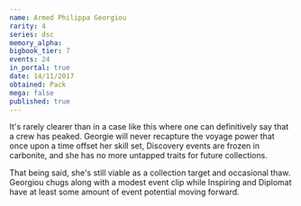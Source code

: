 ```yaml
---
name: Armed Philippa Georgiou
rarity: 4
series: dsc
memory_alpha:
bigbook_tier: 7
events: 24
in_portal: true
date: 14/11/2017
obtained: Pack
mega: false
published: true
---
```


It's rarely clearer than in a case like this where one can definitively say that a crew has peaked. Georgie will never recapture the voyage power that once upon a time offset her skill set, Discovery events are frozen in carbonite, and she has no more untapped traits for future collections.

That being said, she's still viable as a collection target and occasional thaw. Georgiou chugs along with a modest event clip while Inspiring and Diplomat have at least some amount of event potential moving forward.
